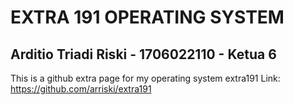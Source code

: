 # EXTRA 191 OPERATING SYSTEM
## Arditio Triadi Riski - 1706022110 - Ketua 6

This is a github extra page for my operating system extra191
Link: https://github.com/arriski/extra191
